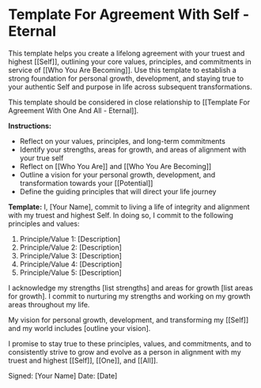# Template For Agreement With Self - Eternal

This template helps you create a lifelong agreement with your truest and highest [[Self]], outlining your core values, principles, and commitments in service of [[Who You Are Becoming]]. Use this template to establish a strong foundation for personal growth, development, and staying true to your authentic Self and purpose in life across subsequent transformations. 

This template should be considered in close relationship to [[Template For Agreement With One And All - Eternal]]. 

**Instructions:**

-   Reflect on your values, principles, and long-term commitments
-   Identify your strengths, areas for growth, and areas of alignment with your true self
-   Reflect on [[Who You Are]] and [[Who You Are Becoming]]  
-   Outline a vision for your personal growth, development, and transformation towards your [[Potential]] 
-   Define the guiding principles that will direct your life journey

**Template:** I, [Your Name], commit to living a life of integrity and alignment with my truest and highest Self. In doing so, I commit to the following principles and values:

1.  Principle/Value 1: [Description]
2.  Principle/Value 2: [Description]
3.  Principle/Value 3: [Description]
4. Principle/Value 4: [Description]
5. Principle/Value 5: [Description]

I acknowledge my strengths [list strengths] and areas for growth [list areas for growth]. I commit to nurturing my strengths and working on my growth areas throughout my life.

My vision for personal growth, development, and transforming my [[Self]] and my world includes [outline your vision].

I promise to stay true to these principles, values, and commitments, and to consistently strive to grow and evolve as a person in alignment with my truest and highest [[Self]], [[One]], and [[All]]. 

Signed: [Your Name] Date: [Date]